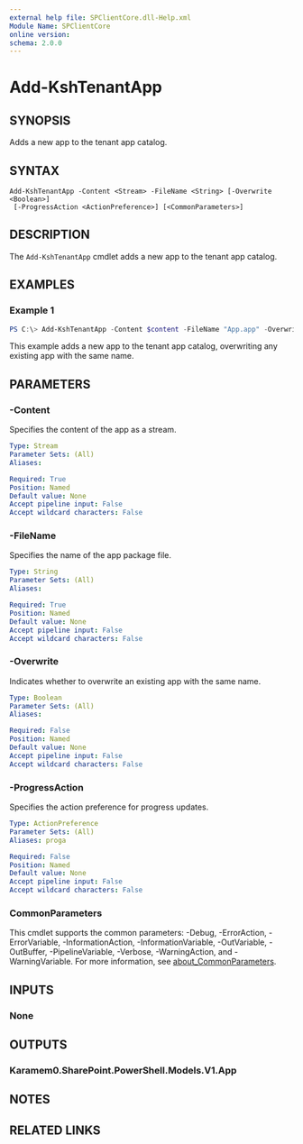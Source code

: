 ```yaml
---
external help file: SPClientCore.dll-Help.xml
Module Name: SPClientCore
online version:
schema: 2.0.0
---
```


# Add-KshTenantApp

## SYNOPSIS
Adds a new app to the tenant app catalog.

## SYNTAX

```
Add-KshTenantApp -Content <Stream> -FileName <String> [-Overwrite <Boolean>]
 [-ProgressAction <ActionPreference>] [<CommonParameters>]
```

## DESCRIPTION
The `Add-KshTenantApp` cmdlet adds a new app to the tenant app catalog.

## EXAMPLES

### Example 1
```powershell
PS C:\> Add-KshTenantApp -Content $content -FileName "App.app" -Overwrite $true
```

This example adds a new app to the tenant app catalog, overwriting any existing app with the same name.

## PARAMETERS

### -Content
Specifies the content of the app as a stream.

```yaml
Type: Stream
Parameter Sets: (All)
Aliases:

Required: True
Position: Named
Default value: None
Accept pipeline input: False
Accept wildcard characters: False
```

### -FileName
Specifies the name of the app package file.

```yaml
Type: String
Parameter Sets: (All)
Aliases:

Required: True
Position: Named
Default value: None
Accept pipeline input: False
Accept wildcard characters: False
```

### -Overwrite
Indicates whether to overwrite an existing app with the same name.

```yaml
Type: Boolean
Parameter Sets: (All)
Aliases:

Required: False
Position: Named
Default value: None
Accept pipeline input: False
Accept wildcard characters: False
```

### -ProgressAction
Specifies the action preference for progress updates.

```yaml
Type: ActionPreference
Parameter Sets: (All)
Aliases: proga

Required: False
Position: Named
Default value: None
Accept pipeline input: False
Accept wildcard characters: False
```

### CommonParameters
This cmdlet supports the common parameters: -Debug, -ErrorAction, -ErrorVariable, -InformationAction, -InformationVariable, -OutVariable, -OutBuffer, -PipelineVariable, -Verbose, -WarningAction, and -WarningVariable. For more information, see [about_CommonParameters](http://go.microsoft.com/fwlink/?LinkID=113216).

## INPUTS

### None
## OUTPUTS

### Karamem0.SharePoint.PowerShell.Models.V1.App
## NOTES

## RELATED LINKS

